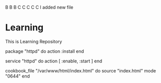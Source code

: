 B
B
B
C
C
C
C
C
I added new file
# Learning
This is Learning Repository

package "httpd" do
 action :install
end
  


service "httpd" do
 action [ :enable, :start ]
end


cookbook_file "/var/www/html/index.html" do
 source "index.html"
 mode "0644"
end
